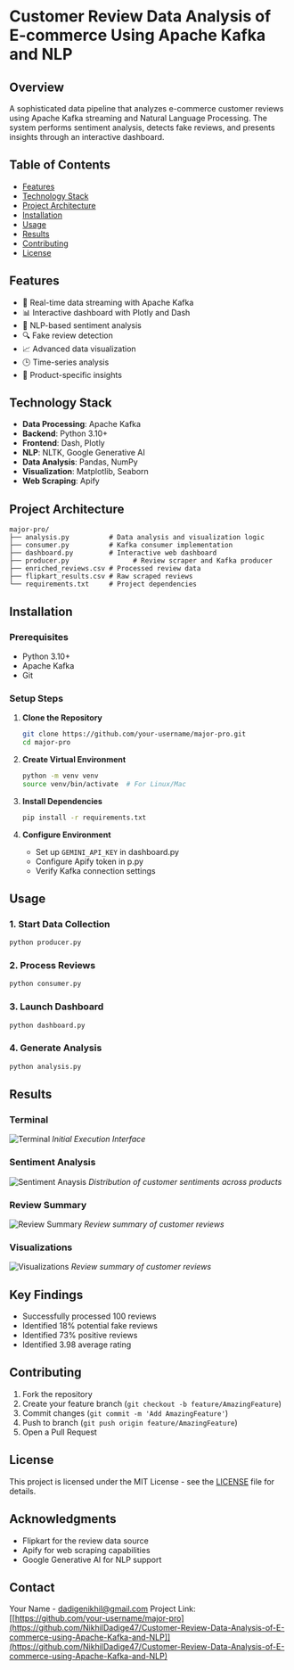 # Customer Review Data Analysis of E-commerce Using Apache Kafka and NLP

## Overview
A sophisticated data pipeline that analyzes e-commerce customer reviews using Apache Kafka streaming and Natural Language Processing. The system performs sentiment analysis, detects fake reviews, and presents insights through an interactive dashboard.

## Table of Contents
- [Features](#features)
- [Technology Stack](#technology-stack)
- [Project Architecture](#project-architecture)
- [Installation](#installation)
- [Usage](#usage)
- [Results](#results)
- [Contributing](#contributing)
- [License](#license)

## Features
- 🔄 Real-time data streaming with Apache Kafka
- 📊 Interactive dashboard with Plotly and Dash
- 🤖 NLP-based sentiment analysis
- 🔍 Fake review detection
- 📈 Advanced data visualization
- 🕒 Time-series analysis
- 🎯 Product-specific insights

## Technology Stack
- **Data Processing**: Apache Kafka
- **Backend**: Python 3.10+
- **Frontend**: Dash, Plotly
- **NLP**: NLTK, Google Generative AI
- **Data Analysis**: Pandas, NumPy
- **Visualization**: Matplotlib, Seaborn
- **Web Scraping**: Apify

## Project Architecture
```
major-pro/
├── analysis.py          # Data analysis and visualization logic
├── consumer.py          # Kafka consumer implementation
├── dashboard.py         # Interactive web dashboard
├── producer.py                # Review scraper and Kafka producer
├── enriched_reviews.csv # Processed review data
├── flipkart_results.csv # Raw scraped reviews
└── requirements.txt     # Project dependencies
```

## Installation

### Prerequisites
- Python 3.10+
- Apache Kafka
- Git

### Setup Steps
1. **Clone the Repository**
   ```bash
   git clone https://github.com/your-username/major-pro.git
   cd major-pro
   ```

2. **Create Virtual Environment**
   ```bash
   python -m venv venv
   source venv/bin/activate  # For Linux/Mac
   ```

3. **Install Dependencies**
   ```bash
   pip install -r requirements.txt
   ```

4. **Configure Environment**
   - Set up `GEMINI_API_KEY` in dashboard.py
   - Configure Apify token in p.py
   - Verify Kafka connection settings

## Usage

### 1. Start Data Collection
```bash
python producer.py
```

### 2. Process Reviews
```bash
python consumer.py
```

### 3. Launch Dashboard
```bash
python dashboard.py
```

### 4. Generate Analysis
```bash
python analysis.py
```

## Results

### Terminal
![Terminal](output_screens/TERMINAL.jpeg)
*Initial Execution Interface*

### Sentiment Analysis
![Sentiment Anaysis](output_screens/ANALYSIS-PREVIEW.jpeg)
*Distribution of customer sentiments across products*

### Review Summary
![Review Summary](output_screens/REVIEW-SUMMARY.jpeg)
*Review summary of customer reviews*

### Visualizations
![Visualizations](output_screens/VISUALIZATIONS.jpeg)
*Review summary of customer reviews*

## Key Findings
- Successfully processed 100 reviews
- Identified 18% potential fake reviews
- Identified 73% positive reviews
- Identified 3.98 average rating

## Contributing
1. Fork the repository
2. Create your feature branch (`git checkout -b feature/AmazingFeature`)
3. Commit changes (`git commit -m 'Add AmazingFeature'`)
4. Push to branch (`git push origin feature/AmazingFeature`)
5. Open a Pull Request

## License
This project is licensed under the MIT License - see the [LICENSE](LICENSE) file for details.

## Acknowledgments
- Flipkart for the review data source
- Apify for web scraping capabilities
- Google Generative AI for NLP support

## Contact
Your Name - [dadigenikhil@gmail.com](mailto:dadigenikhil@gmail.com)
Project Link: [[https://github.com/your-username/major-pro](https://github.com/NikhilDadige47/Customer-Review-Data-Analysis-of-E-commerce-using-Apache-Kafka-and-NLP]](https://github.com/NikhilDadige47/Customer-Review-Data-Analysis-of-E-commerce-using-Apache-Kafka-and-NLP)
